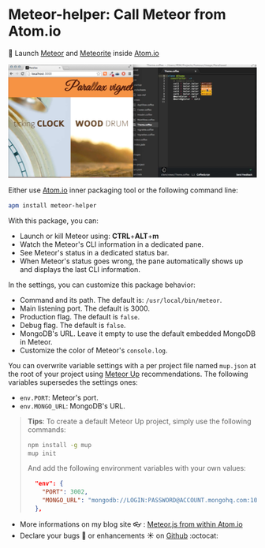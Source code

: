 # Meteor-helper: Call Meteor from Atom.io

:rocket: Launch [Meteor](https://www.meteor.com/)
and [Meteorite](https://atmospherejs.com/) inside [Atom.io](https://atom.io/)

![Meteor.js from Atom.io](https://raw.githubusercontent.com/PEM--/meteor-helper/master/assets/capture.png)

Either use [Atom.io](https://atom.io/) inner packaging tool or the following
command line:
```bash
apm install meteor-helper
```

With this package, you can:
* Launch or kill Meteor using: **CTRL**+**ALT**+**m**
* Watch the Meteor's CLI information in a dedicated pane.
* See Meteor's status in a dedicated status bar.
* When Meteor's status goes wrong, the pane automatically shows up and displays
  the last CLI information.

In the settings, you can customize this package behavior:
* Command and its path. The default is: `/usr/local/bin/meteor`.
* Main listening port. The default is 3000.
* Production flag. The default is `false`.
* Debug flag. The default is `false`.
* MongoDB's URL. Leave it empty to use the default embedded MongoDB in Meteor.
* Customize the color of Meteor's `console.log`.

You can overwrite variable settings with a per project file named `mup.json` at
the root of your project using [Meteor Up](https://github.com/arunoda/meteor-up)
recommendations. The following variables supersedes the settings ones:
* `env.PORT`: Meteor's port.
* `env.MONGO_URL`: MongoDB's URL.

> **Tips**: To create a default Meteor Up project, simply use the following
> commands:
> ```bash
> npm install -g mup
> mup init
> ```
> And add the following environment variables with your own values:
> ```json
>   "env": {
>     "PORT": 3002,
>     "MONGO_URL": "mongodb://LOGIN:PASSWORD@ACCOUNT.mongohq.com:10023/MyApp",
>   },
> ```

* More informations on my blog site :eyeglasses: : [Meteor.js from within Atom.io](http://pem-musing.blogspot.com/2014/07/meteorjs-from-within-atomio-full-stack.html)
* Declare your bugs :bug: or enhancements :sunny: on
  [Github](https://github.com/PEM--/meteor-helper/issues?state=open) :octocat:

